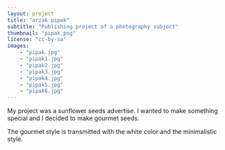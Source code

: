 ```yaml
---
layout: project
title: "arzak pipak"
subtitle: "Publishing project of a photography subject"
thumbnail: "pipak.png"
license: "cc-by-sa"
images:
    - "pipak.jpg"
    - "pipak1.jpg"
    - "pipak2.jpg"
    - "pipak3.jpg"
    - "pipak4.jpg"
    - "pipak5.jpg"
    - "pipak6.jpg"
---
```


My project was a sunflower seeds advertise. I wanted to make something special and I decided to make gourmet seeds.

The gourmet style is transmitted with the white color and the minimalistic style.
